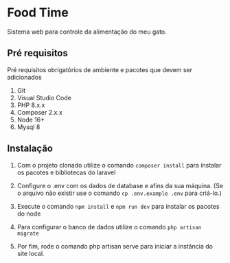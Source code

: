 # Food Time

Sistema web para controle da alimentação do meu gato.

## Pré requisitos
Pré requisitos obrigatórios de ambiente e pacotes que devem ser adicionados
  
1. Git
2. Visual Studio Code
4. PHP 8.x.x
5. Composer 2.x.x
6. Node 16+
7. Mysql 8

## Instalação

1. Com o projeto clonado utilize o comando `composer install` para instalar os pacotes e bibliotecas do laravel

2. Configure o .env com os dados de database e afins da sua máquina. (Se o arquivo não existir use o comando `cp .env.example .env` para criá-lo.)

3. Execute o comando `npm install` e `npm run dev` para instalar os pacotes do node

4. Para configurar o banco de dados utilize o comando `php artisan migrate`

4. Por fim, rode o comando php artisan serve para iniciar a instância do site local.
